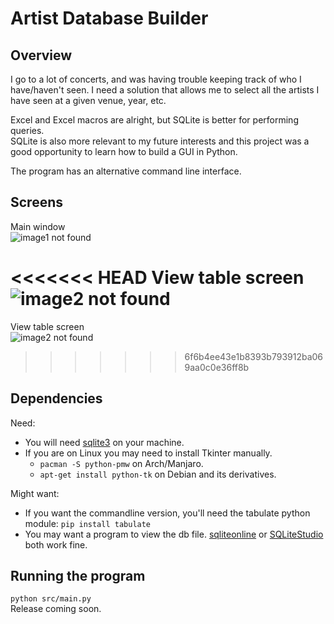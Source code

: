 
# Artist Database Builder

## Overview

I go to a lot of concerts, and was having trouble keeping track of who I have/haven't seen. I need a solution that allows me to select all the artists I have seen at a given venue, year, etc.  

Excel and Excel macros are alright, but  SQLite is better for performing queries.  
SQLite is also more relevant to my future interests and this project was a good opportunity to learn how to build a GUI in Python.

The program has an alternative command line interface.

## Screens

Main window  
![image1 not found](https://github.com/mitchfen/artist-database/blob/master/screenshots/screen1.png)  

<<<<<<< HEAD
View table screen
![image2 not found]("https://github.com/mitchfen/artist-database/blob/master/screenshots/screen2.png")
=======
View table screen  
![image2 not found](https://github.com/mitchfen/artist-database/blob/master/screenshots/screen2.png)
>>>>>>> 6f6b4ee43e1b8393b793912ba069aa0c0e36ff8b


## Dependencies

Need: 

* You will need [sqlite3](https://sqlite.org/download.html) on your machine.
* If you are on Linux you may need to install Tkinter manually.
    * `pacman -S python-pmw` on Arch/Manjaro.
    * `apt-get install python-tk` on Debian and its derivatives.

Might want:

* If you want the commandline version, you'll need the tabulate python module: `pip install tabulate`
* You may want a program to view the db file. [sqliteonline](https://sqliteonline.com/) or [SQLiteStudio](https://github.com/pawelsalawa/sqlitestudio/releases) both work fine.

## Running the program

`python src/main.py`  
Release coming soon.

